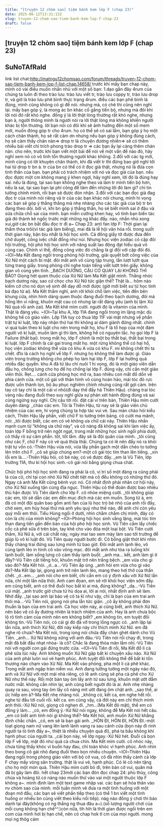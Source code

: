 ```yaml
---
title: "[truyện 12 chòm sao] tiệm bánh kem lớp F (chap 23)"
date: 2025-06-12T13:31:13Z
slug: truyen-12-chom-sao-tiem-banh-kem-lop-f-chap-23
draft: false
---
```


## [truyện 12 chòm sao] tiệm bánh kem lớp F (chap 23)

## SuNoTAfRaId

link list chat:http://matngu12chomsao.com/forum/threads/truyen-12-chom-sao-tiem-banh-kem-lop-f-list-chap.14658/
trước khi mấy bạn chap này, mình có vài điều muốn nhắn nhủ với một số bạn:
1.dạo gần đây 4rum của chúng ta luôn đi theo trào lưu: trào lưu viết tr, trào lưu coppy tr, trào lưu drop tr, và giờ là trào lưu phê bình thực trạng 4rum. điều các bạn phê bình là đúng, mình cũng không có gì để nói. nhưng mà, có chê thì cũng nên nghĩ lại. mấy bạn góp ý, là mong ác bn khác cố gắng tiến bộ, nhưng mà đôi khi lời nói đó rất khó nghe. đồng ý là lời thật lòng thường rất khó nghe, nhưng bạn à, người thông minh là người nói ra lời thật lòng mà không khiến người khác bị tổn thương. lời bạn nói có đôi khi sẽ ảnh hưởng đến một số mem mới, muốn đóng góp tr cho 4rum. họ có thể sẽ có sai lầm, bạn góp ý họ một cách chân thành, họ sẽ rất cảm ơn nhưng nếu bạn góp ý không đúng cách, họ sẽ cảm thấy chán nản=> drop tr là chuyện đương nhiên=> sẽ có thêm nhiều bài viết chỉ trích phong trào drop tr => các bạn ấy lại càng thêm chán nản. cho nên, trước khi bạn viết một bài để nói về một vấn đề nào đó, hãy nghĩ xem nó có vô tình tổn thương người khác không.
2.đối với các tg mới, mình cũng có lời khuyên chân thành, khi đã viết tr thì đừng bao giờ nghĩ tới hai từ drop tr bn à. tr của bn có thể có ít đọc giả thật, nhưng nó là đứa con tinh thần của bạn. bạn phải có trách nhiệm với nó và đọc giả của bạn. nếu đọc được một cm không mang ý khen ngợi, hãy nghĩ xem, lời đó là đúng hay sai. nếu là đúng, tại sao bạn không nghe theo và làm tr mình tiến bộ hơn, nếu là sai, tại sao bạn lại phí công để tâm đến những lời đó làm gì? chỉ tin tưởng chính mình, rồi bạn sẽ được đón nhận.
3.đối với các bạn đọc giả đag đọc tr của mình nói riêng và tr của các bạn khác nói chung, mình hi vọng các bạn sẽ góp ý thẳng thắng mà nhẹ nhàng cho các tác giả của bộ tr bn đang theo dõi. bởi vì, khi bn góp ý thẳng thắn, họ sẽ biết mình sai ở đâu và sửa chữa chỗ sai của mình. bạn miễn cưỡng khen hay, vô tình bạn biến tác giả đó thành kẻ ngốc trước mặt những ng khác đấy.
nào, nhắn nhủ xong xui,giờ các bn bắt đầu đọc tr đi a~
Chap 23: anti fan lớp F:
Thời gian lại thắm thóa trôi(vì tác giả làm biếng), mai đã là lễ hội văn hóa rồi. trong suốt thời gian này, bận bịu nhất là hội học sinh. Cả đống giấy tờ được đưa đến chờ duyệt, công ivệc chất đống như núi. Nhưng học viện zodiac có cặp đôi hội trưởng, hội phó hội học sinh với năng suất lao động đạt hiểu quả vô cùng cao. Chính vì thế, đống công việc đó chẳng là gì đối với cặp đôi đó.
~IOI~​Ma Kết đang ngồi trong phòng hội trưởng, giải quyết bớt công việc của Xử Nữ một cách bí mật. đôi mắt anh vô cùng tập trung, lần lượt lướt qua từng trang giấy. trong phòng chỉ nghe toàn tiếng viết lướt trên giấy. không gian vô cùng yên tĩnh.
_BẠCH DƯƠNG, CẬU CÓ QUAY LẠI KHÔNG THÌ BẢO?
Giọng hét quen thuộc của Xử Nữ làm Ma Kết giật mình. Thằng nhóc bạch dương này, sao cứ chọc cho Xử Nữ tức giận thế? Thật là… hôm nào kiếm cớ cho nó dọn vệ sinh để dạy dỗ mới được (giờ mới biết sư tử học tính bá đạo từ ai). Ma Kết thầm nghĩ, anh rời khỏi chỗ làm việc, tiến đến bên khung cửa, nhìn hình dáng quen thuộc đang đuổi theo bạch dương, đôi má hồng lên vì nắng, khuôn mặt cau có nhưng lại rất đáng yêu (anh bị lậm Xử Nữ quá rồi anh zai). Ma Kết khẽ mỉm cười. người đó là vitamin của mình. Thật là đáng yêu.
~IOI~​Tại khu A, lớp 11A đang ngồi trong im lặng mặc dù không hề có giáo viên. Lớp 11A tuy có thua lớp 11F vài mặt nhưng về phần trật tự kỉ luật, lớp này nhận thứ hai thì không ai dám giành đứng nhất. chính vì quá tuân theo kỉ luật cho nên trong mắt họ, khu F là tổ họp của một đám người vô kỉ luật, muốn làm gì thì làm, không hề có nguyên tắc. họ gọi lớp F là Failure (thất bại). trong mắt họ, lớp F chính là một bọ thất bại, thất bại trong kỉ luật. lớp F chính là cái gai trong mắt họ. một rừng không thể có hai hổ, học viện zodiac không thể vừa có khu A vừa có khu F. mi không chết thì ta chết. đ1o là cách họ nghĩ về lớp F. nhưng họ không thể làm được gì. Giáo viên trong trường không cho phép họ làm hại lớp F, lớp F lại hưởng quá nhiều đặc quyền. khu A đã từ lâu chỉ nuôi 1 hi vọng, đó là một giáo viên dẫn đầu họ, chống lưng cho họ để họ chống lại lớp F. đúng vậy, chỉ cần một giáo viên thôi.
Rẹt…. cánh cửa phòng học mở ra, bao nhiêu con mắt đổ dồn về phía cánh cửa. một cô gái với thân hình vô cùng hoàn hảo, mái tóc đỏ rực được uốn thành lọn, bộ âu phục nghiêm chỉnh nhưng cũng rất gợi cảm. trên tay cô tay chỉ là một cái ví nhỏ(đi dạy thế đấy hả Thiên Hậu). chàng trai tóc vàng nâu đang đuổi theo suy nghĩ giữa sự phán xét hành động đúng và sai cũng ngừng suy nghĩ. Chị cậu tới rồi. đặt cái ví trên bàn, Thiên Hậu mỉm cười duyên dáng:
_chào các em. Tôi là Thiên Hậu, từ nay sẽ là giáo viên chủ nhiệm của các em, hi vọng chúng ta hợp tác vui vẻ.
Sau màn chào hỏi kiểu cách, Thiên Hậu lấy phấn, viết chữ F to tướng trên bảng. cô cười ma mãnh, nói:
_tôi được biết, các em có vẻ không ưa chữ cái này.
Thiên Hậu nhấn mạnh cụm từ “không ưa chữ này”, và cô nàng đã không sai khi làm việc ấy, toàn lớp F bỗng trở nên ngột ngạt, trong mắt những học sinh ngồi phía dưới, cô thấy rõ sự căm phẫn. tốt, tốt lắm. đây sẽ là đội quân của mình.
_tôi cũng như các F, chữ F này có vẻ quá thừa thãi. Chúng ta có lẽ nên đẩy nó ra khỏi trật tự vốn có.-Thiên Hậu vừa nói, vừa lấy phấn gạch một dấn chéo to tướng lên trên chữ F.
_cô sẽ giúp chúng em?-một cô gái tóc tím than lên tiếng.
_xin lỗi em là….-Thiên Hậu hỏi, cô bé này, có vẻ được đấy.
_em là Vũ Tiên, lớp trưởng 11A, thư kí hội học sinh.-cô gái nói bằng giọng chua chát.

Chức hội phó hội học sinh đang ra phải là cô, vị trí số một đáng ra cũng phải là của cô, chỉ tại con nhỏ Xử Nữ chết tiệt mà cô đều không có những thứ đó. Ngay cả anh Ma Kết cũng bênh vực nó. Cô nhất định phải nhân cơ hội này, cho Xử Nữ xuống tận cùng địa ngục.
Thiên Hậu có thể đoán được bao nhiêu thù hận được Vũ Tiên dành cho lớp F. cô nhỏe miệng cười.
_tôi không giúp các em, tôi sẽ dẫn các em đến mục đích mà các em muốn.
Song tử à, em đã có một đội quân bao gồm anti fan của lũ học trò bé nhỏ của anh rồi đấy, chờ xem, em hủy hoại thứ mà anh yêu quý như thế nào, để anh chỉ còn yêu quý mỗi em thôi. Tiểu Hùng ngồi ở dưới, nhìn chằm chằm chị mình, đây có còn là chị của mình không?
~IOI~​Phòng hội học sinh vắng lặng, mái tóc tím than đang tiến gần đến bàn của hội phó hội học sinh. Vũ Tiên cầm lấy chiếc cốc cà phê sữa ở trên bàn, tay khẽ cho vào đóa một loại bột. Vũ Tiên cười thầm, Xử Nữ à, với cái chất này, ngày mai tao xem mày làm sao tới trường để giúp lũ vô kỉ luật đó. Vũ Tiên quay người bước đi. Cô bỗng giật thót khi nhìn thấy chàng trai đứng sau lưng mình từ bao giờ. Đôi mắt anh lạnh lẽo, vô cùng lạnh lẽo in hình cô vào võng mạc. đôi mắt anh như tỏa ra luồng khí lạnh buốt, làm sống lưng cô cảm thấy lạnh buốt.
_anh ma… kết, anh làm gì ở đây?-Vũ Tiên cất tiếng hỏi, khuôn mặt trở nên trắng bệch.
_em vừa cho gì vào đó?-Ma Kết hỏi.
_ơ…a…-Vũ Tiên ấp úng.
_anh hỏi em vừa cho gì vào đó?-Ma Kết lập lại, giọng anh trở nên lanh lẽo, mang theo hơi thở của thần chết.
_ơ…em…
_anh nói cho em biết, chỉ cần em có ý định xấu với Xử Nữ lần nữa, chỉ một lần nữa thôi. Anh cam đoan, em sẽ rời khỏi học viện sớm đấy. em cũng biết, anh có thể đuổi học bất kì ai mà, đúng không?
_dạ…-Vũ Tiên cúi mặt.
_anh trước giờ chưa từ hù dọa ai, lời ai nói, nhất định anh sẽ làm. Nhớ đấy.
_tại sao anh lại bảo vệ cô ta kĩ như vậy, chỉ là bạn của em trai anh thôi mà…-Vũ Tiên nói, giọng nói pha lẫn tức giận.
_cô ấy không phải đơn thuần là bạn của em trai anh. Cả học viện này, ai cũng biết, anh thích Xử Nữ. nên bảo vệ cô ấy đương nhiên là trách nhiệm của anh. Hay là anh chưa bộc lộ rõ tình cảm của mình nên em không biết?
_em không tin, em tuyệt đối không tin.-Vũ Tiên nói, có cái gì đó đã vỡ trong lồng ngực cô.
_anh lặp lại lần nữa, anh thích Xử Nữ, đời này kiếp này chỉ thích mình Xử Nữ. em đã nghe rõ chưa?-Ma Kết nói, trong iọng nói chứa đầy chán ghét dành cho Vũ Tiên.
_anh… Xử Nữ không xứng với anh đâu.-Vũ Tiên nói rồi chạy đi, trong mắt đã bắt đầu nhạt nhòa- là cô? Chắc là đang thỏa mãn lắm nhỉ.-Vũ Tiên nói với người con gái đứng trước cửa.
~IOI~​Vũ Tiên đi rồi, Ma Kết đổ li cà phê sữa lúc nãy. Anh không muốn Xử Nữ gặp bất kì chuyện xấu nào. Xử Nữ của anh phải luôn vui vẻ hạnh phúc. Anh tuyệt đối không thể để bất kì tồn thương nào chạm vào Xử Nữ. Ma Kết vào phòng, pha một li cà phê khác. Trong mắt anh ngập tràn niềm vui. Anh đang tưởng tưởng một ngày nào đó, anh và Xử Nữ với một mái nhà riêng, có lẽ anh cũng sẽ pha cà phê cho Xử Nữ như thế này. Rồi một bàn tay ôm lấy anh từ sau lưng, khuôn mặt ướt đẫm nước mắt. không cần nhìn lại, anh cũng biết người đó là ai. Anh nhẹ nhàng quay ra sau, vòng tay ôm lấy cô nàng mít ướt đang ôm chặt anh.
_sao thế, ai ức hiếp em à?-Ma Kết nhẹ nhàng nói.
_không có, kết ca, em nghe hết rồi. nghe từ đầu tới cuối rồi. kết ca. em cũng vậy, cả đời này em chỉ thích mình anh thôi.-Xử Nữ nói, giọng cô nghẹn đi.
_hm…(Ma Kết đỏ mặt), thế em có đồng ý làm…
_có, em đồng ý.-Xử Nữ nói ngay, không để Ma Kết nói hết câu.
_em có biết anh tính nói gì không thế?-Ma Kết hỏi, anh muốn Xử Nữ khẳng định chắc chắn.
_có, em sẽ là bạn gái anh.
_HÔN ĐI, HÔN ĐI, HÔN ĐI.-một loạt giọng nam nữ vang lên lanh lảnh vang ra sau cánh cửa (bọn này đi rình người ta tò tình đấy a~, thiệt là nhiều chuyện quá đi), phá ta bầu không khí hạnh phuc của người ta.
_cái bọn này, về lớp ngay.-Xử Nữ hét. Đuổi cả bọn lớp F về lớp, mặt đỏ như quả cà chua chin.
Ma Kết mỉm cười. cô nhóc này, chưa từng thấy khóc vì buồn hay đau, chỉ toàn khóc vì hạnh phúc. Anh nhìn theo bong cô gái nhỏ đang đuổi theo bọn nhiều chuyện.
~IOI~​Thiên Hậu đang ngồi trong phòng giáo viên với bộ cờ vua, cô đã nhìn thấy cảnh cả lớp F chạy mấy vòng sân trường. thật là vui vẻ, hạnh phúc. Có lẽ cô nên tặng cho họ một món quà. Thiên Hậu mỉm cười bỏ đi, trên bàn cờ vui, quân mã đã bị gãy làm đôi.
hết chap 23​mời các bạn đón đọc chap 24: phù thủy, công chúa và hoàng tử.​có nàng nào muốn thử vào vai một người thuộc lớp F không a~. mình định làm một text game nhập vai. các bạn sẽ hóa thân vào nv chòm sao của mình. mỗi tuần mình vẽ đưa ra một tình huống với một đoạn mở đầu, các bạn sẽ viết phần tiếp theo (có thể 1 bn viết một tình huống or nhiều bn củng viết theo kiểu nối tiếp). nàg nào đồng ý chơi thì báo danh tại đây(không có ng thắng ng thua đâu a~).(số lượng người chơi của mỗi cung không hạn chế^^.)​còn nữa, tìh hìh là thời gian được ngồi trên em com của mình hơi bị hạn chế, nên có chap hok tl cm của mọi người. mong mọi ng thôg cảm
